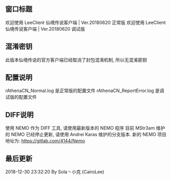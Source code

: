 
窗口标题
--------
欢迎使用 LeeClient 仙境传说客户端 | Ver.20180620 正常版
欢迎使用 LeeClient 仙境传说客户端 | Ver.20180620 调试版

混淆密钥
--------
此版本仙境传说的官方客户端已经取消了封包混淆机制, 所以无混淆密钥

配置说明
--------
rAthenaCN_Normal.log 是正常版的配置文件
rAthenaCN_ReportError.log 是调试版的配置文件

DIFF说明
--------
使用 NEMO 作为 DIFF 工具, 请使用最新版本的 NEMO 程序
目前 MStr3am 维护的 NEMO 已经停止更新, 请使用 Andrei Karas 维护的分支版本.
新的 NEMO 项目地址为: https://gitlab.com/4144/Nemo

最后更新
--------
2018-12-30 23:32:20 By Sola丶小克 (CairoLee)
